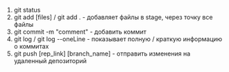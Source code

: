 1. git status
2. git add [files] / git add . - добавляет файлы в stage, через точку все файлы
3. git commit -m "comment" - добавить коммит
4. git log / git log --oneLine - показывает полную / краткую информацию о коммитах
5. git push [rep_link] [branch_name] - отправить изменения на удаленный депозиторий
